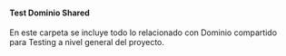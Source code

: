 #### Test Dominio Shared

En este carpeta se incluye todo lo relacionado con Dominio compartido para Testing a nivel general del proyecto.
